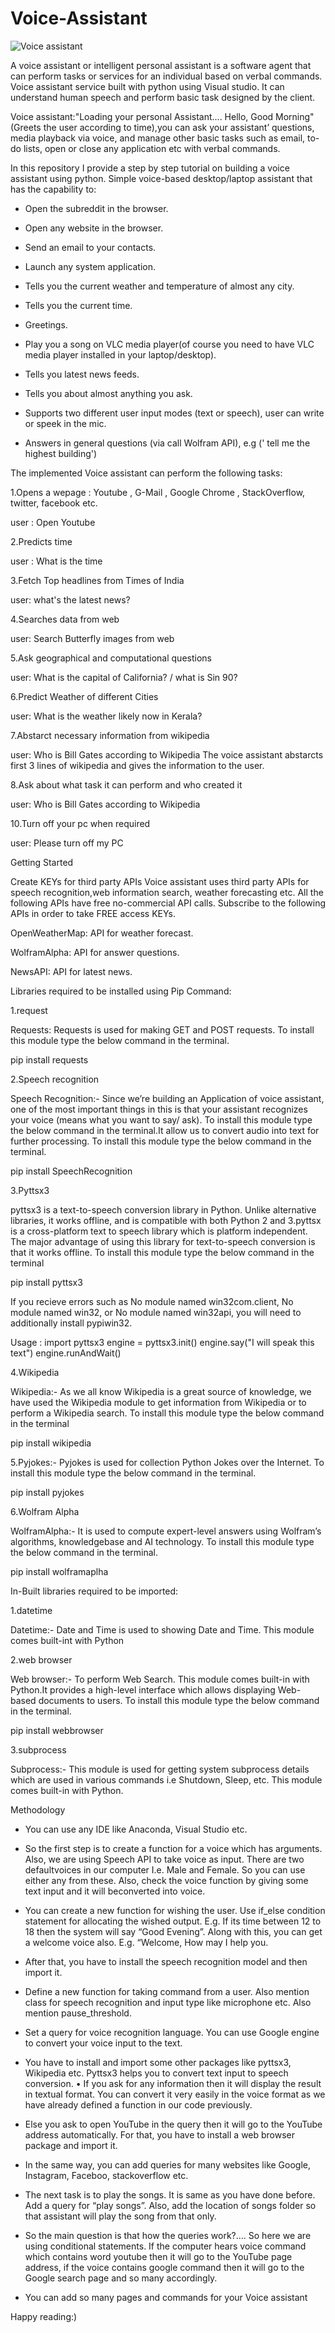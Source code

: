 # Voice-Assistant



![Voice assistant](https://user-images.githubusercontent.com/86322884/131216316-f59cb832-0d42-4a89-aaee-57d843960f18.png)



A voice assistant or intelligent personal assistant is a software agent that can perform tasks or services for an individual based on verbal commands.
Voice assistant service built with python using Visual studio. It can understand human speech and perform basic task designed by the client.

Voice assistant:"Loading your personal Assistant.... Hello, Good Morning" (Greets the user according to time),you can ask your assistant’ questions, media playback via voice, and manage other basic tasks such as email, to-do lists, open or close any application etc with verbal commands.

In this repository I provide a step by step tutorial on building a voice assistant using python.
Simple voice-based desktop/laptop assistant that has the capability to:

* Open the subreddit in the browser.

* Open any website in the browser.

* Send an email to your contacts.

* Launch any system application.

* Tells you the current weather and temperature of almost any city.

* Tells you the current time.

* Greetings.

* Play you a song on VLC media player(of course you need to have VLC media player installed in your laptop/desktop).

* Tells you latest news feeds.

* Tells you about almost anything you ask.

* Supports two different user input modes (text or speech), user can write or speek in the mic.

* Answers in general questions (via call Wolfram API), e.g (' tell me the highest building')

The implemented Voice assistant can perform the following tasks:

1.Opens a wepage : Youtube , G-Mail , Google Chrome , StackOverflow, twitter, facebook etc.

  user : Open Youtube
 
2.Predicts time

  user : What is the time
 
3.Fetch Top headlines from Times of India

  user: what's the latest news?

4.Searches data from web

  user: Search Butterfly images from web

5.Ask geographical and computational questions

  user: What is the capital of California? / what is Sin 90?
 
6.Predict Weather of different Cities

  user: What is the weather likely now in Kerala?

7.Abstarct necessary information from wikipedia

  user: Who is Bill Gates according to Wikipedia
 The voice assistant abstarcts first 3 lines of wikipedia and gives the information to the user.
 
8.Ask about what task it can perform and who created it

  user: Who is Bill Gates according to Wikipedia
 
10.Turn off your pc when required

  user: Please turn off my PC
   
Getting Started

Create KEYs for third party APIs
Voice assistant uses third party APIs for speech recognition,web information search, weather forecasting etc. All the following APIs have free no-commercial API calls. Subscribe to the following APIs in order to take FREE access KEYs.

OpenWeatherMap: API for weather forecast.

WolframAlpha: API for answer questions.

NewsAPI: API for latest news.

Libraries required to be installed using Pip Command:

1.request

Requests: Requests is used for making GET and POST requests. To install this module type the below command in the terminal.

pip install requests

2.Speech recognition

Speech Recognition:- Since we’re building an Application of voice assistant, one of the most important things in this is that your assistant recognizes your voice (means what you want to say/ ask). To install this module type the below command in the terminal.It allow us to convert audio into text for further processing. To install this module type the below command in the terminal.
 
pip install SpeechRecognition

3.Pyttsx3

pyttsx3 is a text-to-speech conversion library in Python. Unlike alternative libraries, it works offline, and is compatible with both Python 2 and 3.pyttsx is a cross-platform text to speech library which is platform independent. The major advantage of using this library for text-to-speech conversion is that it works offline. To install this module type the below command in the terminal

pip install pyttsx3

If you recieve errors such as No module named win32com.client, No module named win32, or No module named win32api, you will need to additionally install pypiwin32.

Usage :
import pyttsx3
engine = pyttsx3.init()
engine.say("I will speak this text")
engine.runAndWait()

4.Wikipedia

Wikipedia:- As we all know Wikipedia is a great source of knowledge, we have used the Wikipedia module to get information from Wikipedia or to perform a Wikipedia search. To install this module type the below command in the terminal

pip install wikipedia

5.Pyjokes:- Pyjokes is used for collection Python Jokes over the Internet. To install this module type the below command in the terminal.

pip install pyjokes

6.Wolfram Alpha

WolframAlpha:- It is used to compute expert-level answers using Wolfram’s algorithms, knowledgebase and AI technology. To install this module type the below command in the terminal.
 
pip install wolframaplha

In-Built libraries required to be imported:

1.datetime

Datetime:- Date and Time is used to showing Date and Time. This module comes built-int with Python

2.web browser

Web browser:- To perform Web Search. This module comes built-in with Python.It provides a high-level interface which allows displaying Web-based documents to users. To install this module type the below command in the terminal.

pip install webbrowser

3.subprocess

Subprocess:- This module is used for getting system subprocess details which are used in various commands i.e Shutdown, Sleep, etc. This module comes built-in with Python.

Methodology

* You can use any IDE like Anaconda, Visual Studio etc.

* So the first step is to create a function for a voice which has arguments. Also, we are using Speech API to take voice as input. There are two defaultvoices in our computer I.e. Male and Female. So you can use either any from these. Also, check the voice function by giving some text input and it will beconverted into voice.

* You can create a new function for wishing the user. Use if_else condition statement for allocating the wished output.
E.g. If its time between 12 to 18 then the system will say “Good Evening”. Along with this, you can get a welcome voice also. E.g. “Welcome, How may I help you.

* After that, you have to install the speech recognition model and then import it.

* Define a new function for taking command from a user. Also mention class for speech recognition and input type like microphone etc. Also mention pause_threshold.

* Set a query for voice recognition language. You can use Google engine to convert your voice input to the text.

* You have to install and import some other packages like pyttsx3, Wikipedia etc. Pyttsx3 helps you to convert text input to speech conversion. • If you ask for any information then it will display the result in textual format. You can convert it very easily in the voice format as we have already defined a function in our code previously.

* Else you ask to open YouTube in the query then it will go to the YouTube address automatically. For that, you have to install a web browser package and import it.

* In the same way, you can add queries for many websites like Google, Instagram, Faceboo, stackoverflow etc.

* The next task is to play the songs. It is same as you have done before. Add a query for “play songs”. Also, add the location of songs folder so that assistant will play the song from that only.

* So the main question is that how the queries work?…. So here we are using conditional statements. If the computer hears voice command which contains word youtube then it will go to the YouTube page address, if the voice contains google command then it will go to the Google search page and so
many accordingly.

* You can add so many pages and commands for your Voice assistant

Happy reading:)

